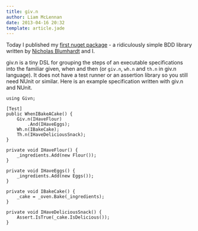```yaml
---
title: giv.n
author: Liam McLennan
date: 2013-04-16 20:32
template: article.jade
---
```


Today I published my [first nuget package](https://github.com/liammclennan/giv.n) - a ridiculously simple BDD library written by [Nicholas Blumhardt](http://nblumhardt.com/) and I. 

giv.n is a tiny DSL for grouping the steps of an executable specifications into the familiar given, when and then (or `giv.n`, `wh.n` and `th.n` in giv.n language). It does not have a test runner or an assertion library so you still need NUnit or similar. Here is an example specification written with giv.n and NUnit.

```
using Givn;

[Test]
public WhenIBakeACake() {
    Giv.n(IHaveFlour)
        .And(IHaveEggs);
    Wh.n(IBakeCake);
    Th.n(IHaveDeliciousSnack);
}

private void IHaveFlour() {
    _ingredients.Add(new Flour());
}

private void IHaveEggs() {
    _ingredients.Add(new Eggs());
}

private void IBakeCake() {
    _cake = _oven.Bake(_ingredients);
}

private void IHaveDeliciousSnack() {
    Assert.IsTrue(_cake.IsDelicious());
}
```
